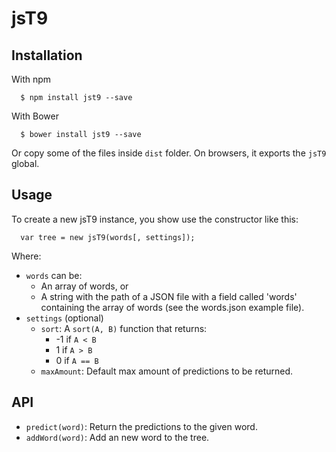 # jsT9

## Installation

With npm

```
  $ npm install jst9 --save
```

With Bower

```
  $ bower install jst9 --save
```

Or copy some of the files inside `dist` folder.
On browsers, it exports the `jsT9` global.

## Usage

To create a new jsT9 instance, you show use the constructor like this:

```
  var tree = new jsT9(words[, settings]);
```

Where:

- `words` can be:
  - An array of words, or
  - A string with the path of a JSON file with a field called 'words' containing the array of words (see the words.json example file).
- `settings` (optional)
  - `sort`: A `sort(A, B)` function that returns:  
    - -1 if `A < B`
    - 1 if `A > B`
    - 0 if `A == B`
  - `maxAmount`: Default max amount of predictions to be returned.

## API

- `predict(word)`: Return the predictions to the given word.
- `addWord(word)`: Add an new word to the tree.
